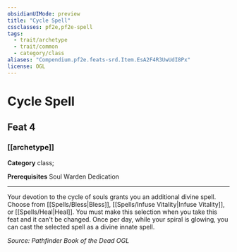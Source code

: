 ```yaml
---
obsidianUIMode: preview
title: "Cycle Spell"
cssclasses: pf2e,pf2e-spell
tags:
  - trait/archetype
  - trait/common
  - category/class
aliases: "Compendium.pf2e.feats-srd.Item.EsA2F4R3UwUdI8Px"
license: OGL
---
```

# Cycle Spell
## Feat 4
### [[archetype]]

**Category** class; 



**Prerequisites** Soul Warden Dedication
* * *
Your devotion to the cycle of souls grants you an additional divine spell. Choose from [[Spells/Bless|Bless]], [[Spells/Infuse Vitality|Infuse Vitality]], or [[Spells/Heal|Heal]]. You must make this selection when you take this feat and it can't be changed. Once per day, while your spiral is glowing, you can cast the selected spell as a divine innate spell.

*Source: Pathfinder Book of the Dead*
*OGL*